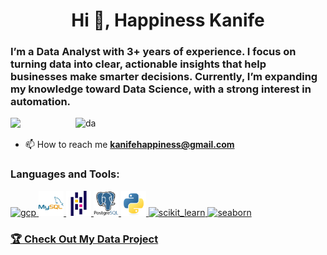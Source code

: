 <h1 align="center">Hi 👋, Happiness Kanife </h1>
<h3 align="left">I’m a Data Analyst with 3+ years of experience. I focus on turning data into clear, actionable insights that help businesses make smarter decisions. Currently, I’m expanding my knowledge toward Data Science, with a strong interest in automation.</h3>

<img align="right" alt="da" width="400" src="https://proeffico.com/wp-content/uploads/2022/09/daonline.gif">

<!-- 🔗 Update these links with your own social media and contact information -->
<p align="left">
  <a href="https://www.linkedin.com/in/kanifehappiness/"><img src="https://img.shields.io/badge/LinkedIn-Connect-blue?style=for-the-badge&logo=linkedin"></a>

- 📫 How to reach me **kanifehappiness@gmail.com**

<p align="left">
</p>

<h3 align="left">Languages and Tools:</h3>
<p align="left"> <a href="https://cloud.google.com" target="_blank" rel="noreferrer"> <img src="https://www.vectorlogo.zone/logos/google_cloud/google_cloud-icon.svg" alt="gcp" width="40" height="40"/> </a> <a href="https://www.mysql.com/" target="_blank" rel="noreferrer"> <img src="https://raw.githubusercontent.com/devicons/devicon/master/icons/mysql/mysql-original-wordmark.svg" alt="mysql" width="40" height="40"/> </a> <a href="https://pandas.pydata.org/" target="_blank" rel="noreferrer"> <img src="https://raw.githubusercontent.com/devicons/devicon/2ae2a900d2f041da66e950e4d48052658d850630/icons/pandas/pandas-original.svg" alt="pandas" width="40" height="40"/> </a> <a href="https://www.postgresql.org" target="_blank" rel="noreferrer"> <img src="https://raw.githubusercontent.com/devicons/devicon/master/icons/postgresql/postgresql-original-wordmark.svg" alt="postgresql" width="40" height="40"/> </a> <a href="https://www.python.org" target="_blank" rel="noreferrer"> <img src="https://raw.githubusercontent.com/devicons/devicon/master/icons/python/python-original.svg" alt="python" width="40" height="40"/> </a> <a href="https://scikit-learn.org/" target="_blank" rel="noreferrer"> <img src="https://upload.wikimedia.org/wikipedia/commons/0/05/Scikit_learn_logo_small.svg" alt="scikit_learn" width="40" height="40"/> </a> <a href="https://seaborn.pydata.org/" target="_blank" rel="noreferrer"> <img src="https://seaborn.pydata.org/_images/logo-mark-lightbg.svg" alt="seaborn" width="40" height="40"/> </a> </p>

<!-- 🌐 Replace "your-username" with your actual GitHub username -->
### [🏆 Check Out My Data Project ]([https://your-username.github.io/](https://medium.com/@happinesskanife))

